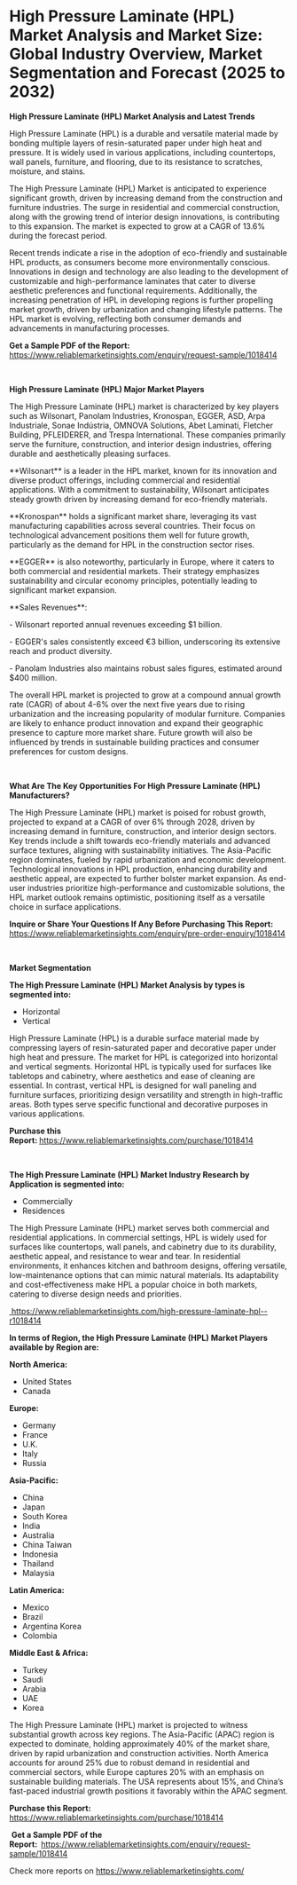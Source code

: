 <p><h1>High Pressure Laminate (HPL) Market Analysis and Market Size: Global Industry Overview, Market Segmentation and Forecast (2025 to 2032)</h1></p><p><strong>High Pressure Laminate (HPL) Market Analysis and Latest Trends</strong></p>
<p><p>High Pressure Laminate (HPL) is a durable and versatile material made by bonding multiple layers of resin-saturated paper under high heat and pressure. It is widely used in various applications, including countertops, wall panels, furniture, and flooring, due to its resistance to scratches, moisture, and stains.</p><p>The High Pressure Laminate (HPL) Market is anticipated to experience significant growth, driven by increasing demand from the construction and furniture industries. The surge in residential and commercial construction, along with the growing trend of interior design innovations, is contributing to this expansion. The market is expected to grow at a CAGR of 13.6% during the forecast period. </p><p>Recent trends indicate a rise in the adoption of eco-friendly and sustainable HPL products, as consumers become more environmentally conscious. Innovations in design and technology are also leading to the development of customizable and high-performance laminates that cater to diverse aesthetic preferences and functional requirements. Additionally, the increasing penetration of HPL in developing regions is further propelling market growth, driven by urbanization and changing lifestyle patterns. The HPL market is evolving, reflecting both consumer demands and advancements in manufacturing processes.</p></p>
<p><strong>Get a Sample PDF of the Report:&nbsp;</strong> <a href="https://www.reliablemarketinsights.com/enquiry/request-sample/1018414?utm_campaign=2181&utm_medium=2&utm_source=Github&utm_content=ia&utm_term=21032025&utm_id=high-pressure-laminate-hpl">https://www.reliablemarketinsights.com/enquiry/request-sample/1018414</a></p>
<p>&nbsp;</p>
<p><strong>High Pressure Laminate (HPL) Major Market Players</strong></p>
<p><p>The High Pressure Laminate (HPL) market is characterized by key players such as Wilsonart, Panolam Industries, Kronospan, EGGER, ASD, Arpa Industriale, Sonae Indústria, OMNOVA Solutions, Abet Laminati, Fletcher Building, PFLEIDERER, and Trespa International. These companies primarily serve the furniture, construction, and interior design industries, offering durable and aesthetically pleasing surfaces.</p><p>**Wilsonart** is a leader in the HPL market, known for its innovation and diverse product offerings, including commercial and residential applications. With a commitment to sustainability, Wilsonart anticipates steady growth driven by increasing demand for eco-friendly materials.</p><p>**Kronospan** holds a significant market share, leveraging its vast manufacturing capabilities across several countries. Their focus on technological advancement positions them well for future growth, particularly as the demand for HPL in the construction sector rises.</p><p>**EGGER** is also noteworthy, particularly in Europe, where it caters to both commercial and residential markets. Their strategy emphasizes sustainability and circular economy principles, potentially leading to significant market expansion.</p><p>**Sales Revenues**: </p><p>- Wilsonart reported annual revenues exceeding $1 billion.</p><p>- EGGER's sales consistently exceed €3 billion, underscoring its extensive reach and product diversity.</p><p>- Panolam Industries also maintains robust sales figures, estimated around $400 million.</p><p>The overall HPL market is projected to grow at a compound annual growth rate (CAGR) of about 4-6% over the next five years due to rising urbanization and the increasing popularity of modular furniture. Companies are likely to enhance product innovation and expand their geographic presence to capture more market share. Future growth will also be influenced by trends in sustainable building practices and consumer preferences for custom designs.</p></p>
<p>&nbsp;</p>
<p><strong>What Are The Key Opportunities For High Pressure Laminate (HPL) Manufacturers?</strong></p>
<p><p>The High Pressure Laminate (HPL) market is poised for robust growth, projected to expand at a CAGR of over 6% through 2028, driven by increasing demand in furniture, construction, and interior design sectors. Key trends include a shift towards eco-friendly materials and advanced surface textures, aligning with sustainability initiatives. The Asia-Pacific region dominates, fueled by rapid urbanization and economic development. Technological innovations in HPL production, enhancing durability and aesthetic appeal, are expected to further bolster market expansion. As end-user industries prioritize high-performance and customizable solutions, the HPL market outlook remains optimistic, positioning itself as a versatile choice in surface applications.</p></p>
<p><strong>Inquire or Share Your Questions If Any Before Purchasing This Report:</strong> <a href="https://www.reliablemarketinsights.com/enquiry/pre-order-enquiry/1018414?utm_campaign=2181&utm_medium=2&utm_source=Github&utm_content=ia&utm_term=21032025&utm_id=high-pressure-laminate-hpl">https://www.reliablemarketinsights.com/enquiry/pre-order-enquiry/1018414</a></p>
<p>&nbsp;</p>
<p><strong>Market Segmentation</strong></p>
<p><strong>The High Pressure Laminate (HPL) Market Analysis by types is segmented into:</strong></p>
<p><ul><li>Horizontal</li><li>Vertical</li></ul></p>
<p><p>High Pressure Laminate (HPL) is a durable surface material made by compressing layers of resin-saturated paper and decorative paper under high heat and pressure. The market for HPL is categorized into horizontal and vertical segments. Horizontal HPL is typically used for surfaces like tabletops and cabinetry, where aesthetics and ease of cleaning are essential. In contrast, vertical HPL is designed for wall paneling and furniture surfaces, prioritizing design versatility and strength in high-traffic areas. Both types serve specific functional and decorative purposes in various applications.</p></p>
<p><strong>Purchase this Report:&nbsp;</strong><a href="https://www.reliablemarketinsights.com/purchase/1018414?utm_campaign=2181&utm_medium=2&utm_source=Github&utm_content=ia&utm_term=21032025&utm_id=high-pressure-laminate-hpl">https://www.reliablemarketinsights.com/purchase/1018414</a></p>
<p>&nbsp;</p>
<p><strong>The High Pressure Laminate (HPL) Market Industry Research by Application is segmented into:</strong></p>
<p><ul><li>Commercially</li><li>Residences</li></ul></p>
<p><p>The High Pressure Laminate (HPL) market serves both commercial and residential applications. In commercial settings, HPL is widely used for surfaces like countertops, wall panels, and cabinetry due to its durability, aesthetic appeal, and resistance to wear and tear. In residential environments, it enhances kitchen and bathroom designs, offering versatile, low-maintenance options that can mimic natural materials. Its adaptability and cost-effectiveness make HPL a popular choice in both markets, catering to diverse design needs and priorities.</p></p>
<p><a href="https://www.reliablemarketinsights.com/high-pressure-laminate-hpl--r1018414?utm_campaign=2181&utm_medium=2&utm_source=Github&utm_content=ia&utm_term=21032025&utm_id=high-pressure-laminate-hpl">&nbsp;https://www.reliablemarketinsights.com/high-pressure-laminate-hpl--r1018414</a></p>
<p><strong>In terms of Region, the High Pressure Laminate (HPL) Market Players available by Region are:</strong></p>
<p>
    <p> <strong> North America: </strong>
        <ul>
            <li>United States</li>
            <li>Canada</li>
        </ul>
        </p> 
    <p> <strong> Europe: </strong>
        <ul>
            <li>Germany</li>
            <li>France</li>
            <li>U.K.</li>
            <li>Italy</li>
            <li>Russia</li>
        </ul>
        </p> 
    <p> <strong> Asia-Pacific: </strong>
        <ul>
            <li>China</li>
            <li>Japan</li>
            <li>South Korea</li>
            <li>India</li>
            <li>Australia</li>
            <li>China Taiwan</li>
            <li>Indonesia</li>
            <li>Thailand</li>
            <li>Malaysia</li>
        </ul>
        </p> 
    <p> <strong> Latin America: </strong>
        <ul>
            <li>Mexico</li>
            <li>Brazil</li>
            <li>Argentina Korea</li>
            <li>Colombia</li>
        </ul>
        </p> 
    <p> <strong> Middle East & Africa: </strong>
        <ul>
            <li>Turkey</li>
            <li>Saudi</li>
            <li>Arabia</li>
            <li>UAE</li>
            <li>Korea</li>
        </ul>
    </p>
    </p>
<p><p>The High Pressure Laminate (HPL) market is projected to witness substantial growth across key regions. The Asia-Pacific (APAC) region is expected to dominate, holding approximately 40% of the market share, driven by rapid urbanization and construction activities. North America accounts for around 25% due to robust demand in residential and commercial sectors, while Europe captures 20% with an emphasis on sustainable building materials. The USA represents about 15%, and China’s fast-paced industrial growth positions it favorably within the APAC segment.</p></p>
<p><strong>Purchase this Report: </strong><a href="https://www.reliablemarketinsights.com/purchase/1018414?utm_campaign=2181&utm_medium=2&utm_source=Github&utm_content=ia&utm_term=21032025&utm_id=high-pressure-laminate-hpl">https://www.reliablemarketinsights.com/purchase/1018414</a></p>
<p>&nbsp;<strong>Get a Sample PDF of the Report:&nbsp;&nbsp;</strong><a href="https://www.reliablemarketinsights.com/enquiry/request-sample/1018414?utm_campaign=2181&utm_medium=2&utm_source=Github&utm_content=ia&utm_term=21032025&utm_id=high-pressure-laminate-hpl">https://www.reliablemarketinsights.com/enquiry/request-sample/1018414</a></p>
<p><strong></strong></p>
<p>Check more reports on <a href="https://www.reliablemarketinsights.com/?utm_campaign=2181&utm_medium=2&utm_source=Github&utm_content=ia&utm_term=21032025&utm_id=high-pressure-laminate-hpl">https://www.reliablemarketinsights.com/</a></p>